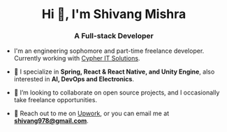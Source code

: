 <h1 align="center">Hi 👋, I'm Shivang Mishra</h1>
<h3 align="center">A Full-stack Developer</h3>

- I'm an engineering sophomore and part-time freelance developer. Currently working with [Cypher IT Solutions](https://www.cypheritsolutions.com).

- 🥷 I specialize in **Spring, React & React Native, and Unity Engine**, also interested in **AI, DevOps and Electronics**.

- 👯 I’m looking to collaborate on open source projects, and I occasionally take freelance opportunities.  

- 🤝 Reach out to me on [Upwork](https://www.upwork.com/freelancers/~01716352a5c5efd2ad), or you can email me at **shivang978@gmail.com**.

<!-- - 👨‍💻 Check out my [portfolio website](https://shivangmishra.dev), or have a look at my current [resume](https://drive.google.com/file/d/1nLsr17GHFYY41_J7eaByZP2lHIVdwAsj/view?usp=sharing).
<p align="left"> -->
</p>
